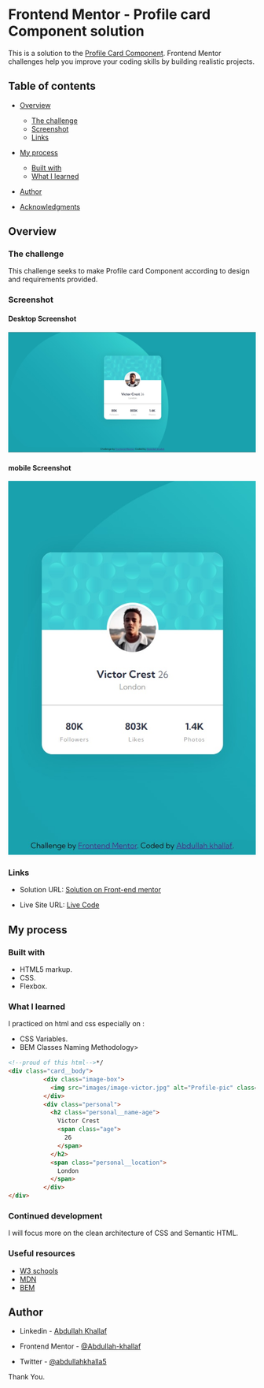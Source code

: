 # Frontend Mentor - Profile card Component solution

This is a solution to the [Profile Card Component](https://www.frontendmentor.io/challenges/profile-card-component-cfArpWshJ). Frontend Mentor challenges help you improve your coding skills by building realistic projects. 

## Table of contents

- [Overview](#overview)
  - [The challenge](#the-challenge)
  - [Screenshot](#screenshot)
  - [Links](#links)
- [My process](#my-process)
  - [Built with](#built-with)
  - [What I learned](#what-i-learned)
 
- [Author](#author)
- [Acknowledgments](#acknowledgments)


## Overview

### The challenge
This challenge seeks to make Profile card Component according to design and requirements provided. <br>

### Screenshot

#### Desktop Screenshot
![](images/desktop-shot.jpg)

#### mobile Screenshot
![](images/mobile-shot.jpg)



### Links

- Solution URL: [Solution on Front-end mentor](https://www.frontendmentor.io/solutions/css-profile-card-component--CJWyZGiF)

- Live Site URL: [Live Code](https://my-project-beta-drab.vercel.app/)

## My process

### Built with

- HTML5 markup.
- CSS.
- Flexbox.

### What I learned
I practiced on html and css especially on :

- CSS Variables.
- BEM Classes Naming Methodology>
```html
<!--proud of this html-->*/
<div class="card__body">
          <div class="image-box">
            <img src="images/image-victor.jpg" alt="Profile-pic" class="image-vector">
          </div>
          <div class="personal">
            <h2 class="personal__name-age">
              Victor Crest
              <span class="age">
                26
              </span>
            </h2>
            <span class="personal__location">
              London
            </span>
          </div>
</div>

```
### Continued development

I will focus more on the clean architecture of CSS and Semantic HTML.


### Useful resources

- [W3 schools](https://www.w3schools.com/)
- [MDN](https://developer.mozilla.org/en-US/docs/Web/CSS)
- [BEM](http://getbem.com/introduction/)

## Author

- Linkedin - [Abdullah Khallaf](https://www.linkedin.com/in/abdullah-khallaf/)

- Frontend Mentor - [@Abdullah-khallaf](https://www.frontendmentor.io/profile/Abdullah-khallaf)

- Twitter - [@abdullahkhalla5](https://www.twitter.com/abdullahkhalla5)

Thank You.
